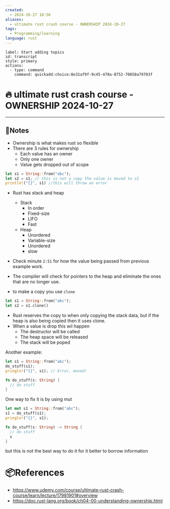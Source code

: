 ```yaml
---
created:
  - 2024-10-27 18:50
aliases:
  - ultimate rust crash course - OWNERSHIP 2024-10-27
tags:
  - Programming/learning
language: rust
---
```

```meta-bind-button
label: Start adding topics
id: transcript
style: primary
actions:
  - type: command
    command: quickadd:choice:8e31af9f-9c45-478a-8752-70858a79703f

```
# 🔥 ultimate rust crash course - OWNERSHIP 2024-10-27 

---
## 📃Notes 
- Ownership is what makes rust so flexible
- There are 3 rules for ownership
  - Each value has an owner
  - Only one owner
  - Value gets dropped out of scope
  
```rust
let s1 = String::from("abc");
let s2 = s1; // this is not a copy the value is moved to s2
println!("{}", s1) //this will throw an error
```

- Rust has stack and heap
  - Stack
    - In order
    - Fixed-size
    - LIFO
    - Fast
  - Heap
    - Unordered
    - Variable-size
    - Unordered
    - slow
- Check minute `2:51` for how the value being passed from previous example work.
- The compiler will check for pointers to the heap and eliminate the ones that are no longer use.

- to make a copy you use `clone`
```rust
let s1 = String::from("abc");
let s2 = s1.clone()
```

- Rust reserves the copy to when only copying the stack data, but if the heap is also being copied then it uses clone.
- When a value is drop this wil happen
  - The destructor will be called
  - The heap space will be released
  - The stack will be poped

Another example:
```rust
let s1 = String::from("abc");
do_stuff(s1);
pringln!("{}", s1); // Error, moved!

fn do_stuff(s: String) {
  // do stuff
}
```

One way to fix it is by using mut
```rust
let mut s1 = String::from("abc");
s1 = do_stuff(s1);
pringln!("{}", s1);

fn do_stuff(s: String) -> String {
  // do stuff
  s
}
```

but this is not the best way to do it for it better to borrow information
# 📦References 
- https://www.udemy.com/course/ultimate-rust-crash-course/learn/lecture/17981901#overview
- https://doc.rust-lang.org/book/ch04-00-understanding-ownership.html